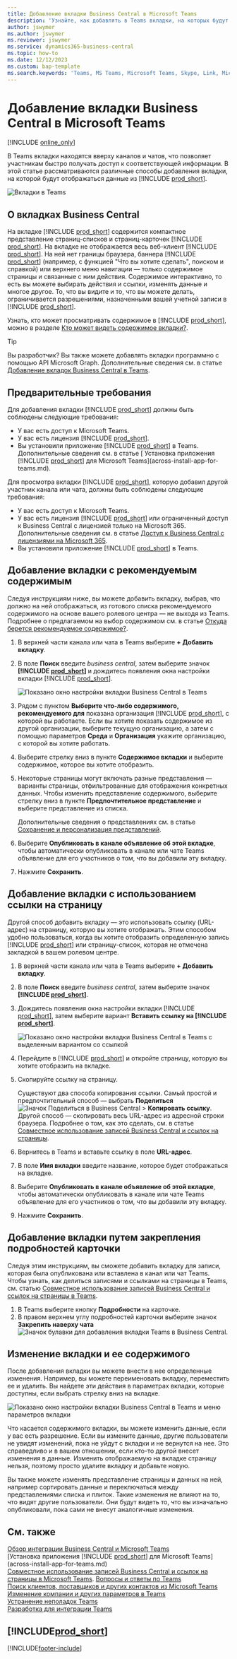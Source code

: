 ```yaml
---
title: Добавление вкладки Business Central в Microsoft Teams
description: 'Узнайте, как добавлять в Teams вкладки, на которых будут отображаться страницы Business Central.'
author: jswymer
ms.author: jswymer
ms.reviewer: jswymer
ms.service: dynamics365-business-central
ms.topic: how-to
ms.date: 12/12/2023
ms.custom: bap-template
ms.search.keywords: 'Teams, MS Teams, Microsoft Teams, Skype, Link, Microsoft 365, collaborate, collaboration, teamwork, share records, tab'
---
```


# Добавление вкладки Business Central в Microsoft Teams

[!INCLUDE [online_only](includes/online_only.md)]

В Teams вкладки находятся вверху каналов и чатов, что позволяет участникам быстро получать доступ к соответствующей информации. В этой статье рассматриваются различные способы добавления вкладки, на которой будут отображаться данные из [!INCLUDE [prod_short](includes/prod_short.md)].

![Вкладки в Teams](media/teams-tabs-border.png)

## О вкладках Business Central

На вкладке [!INCLUDE [prod_short](includes/prod_short.md)] содержится компактное представление страниц-списков и страниц-карточек [!INCLUDE [prod_short](includes/prod_short.md)]. На вкладке не отображается весь веб-клиент [!INCLUDE [prod_short](includes/prod_short.md)]. На ней нет границы браузера, баннера [!INCLUDE [prod_short](includes/prod_short.md)] (например, с функцией "Что вы хотите сделать", поиском и справкой) или верхнего меню навигации &mdash; только содержимое страницы и связанные с ним действия. Содержимое интерактивно, то есть вы можете выбирать действия и ссылки, изменять данные и многое другое. То, что вы видите и то, что вы можете делать, ограничивается разрешениями, назначенными вашей учетной записи в [!INCLUDE [prod_short](includes/prod_short.md)].

Узнать, кто может просматривать содержимое в [!INCLUDE [prod_short](includes/prod_short.md)], можно в разделе [Кто может видеть содержимое вкладки?](/dynamics365/business-central/teams-faq?tabs=tabs#who-can-view).

> [!TIP]
> Вы разработчик? Вы также можете добавлять вкладки программно с помощью API Microsoft Graph. Дополнительные сведения см. в статье [Добавление вкладок Business Central в Teams](/dynamics365/business-central/dev-itpro/developer/devenv-develop-for-teams-tabs).  

## Предварительные требования

Для добавления вкладки [!INCLUDE [prod_short](includes/prod_short.md)] должны быть соблюдены следующие требования:

- У вас есть доступ к Microsoft Teams.
- У вас есть лицензия [!INCLUDE [prod_short](includes/prod_short.md)].
- Вы установили приложение [!INCLUDE [prod_short](includes/prod_short.md)] в Teams. Дополнительные сведения см. в статье [ Установка приложения [!INCLUDE [prod_short](includes/prod_short.md)] для Microsoft Teams](across-install-app-for-teams.md).

Для просмотра вкладки [!INCLUDE [prod_short](includes/prod_short.md)], которую добавил другой участник канала или чата, должны быть соблюдены следующие требования:

- У вас есть доступ к Microsoft Teams.
- У вас есть лицензия [!INCLUDE [prod_short](includes/prod_short.md)] или ограниченный доступ к Business Central с лицензией только на Microsoft 365. Дополнительные сведения см. в статье [Доступ к Business Central с лицензиями на Microsoft 365](admin-access-with-m365-license.md).
- Вы установили приложение [!INCLUDE [prod_short](includes/prod_short.md)] в Teams.

## Добавление вкладки с рекомендуемым содержимым

Следуя инструкциям ниже, вы можете добавить вкладку, выбрав, что должно на ней отображаться, из готового списка рекомендуемого содержимого на основе вашего ролевого центра &mdash; не выходя из Teams. Подробнее о предлагаемом на выбор содержимом см. в статье [Откуда берется рекомендуемое содержимое?](/dynamics365/business-central/teams-faq?tabs=tabs#where-does-the-recommended-content-come-from).

1. В верхней части канала или чата в Teams выберите **+ Добавить вкладку**.
2. В поле **Поиск** введите *business central*, затем выберите значок **[!INCLUDE [prod_short](includes/prod_short.md)]** и дождитесь появления окна настройки вкладки [!INCLUDE [prod_short](includes/prod_short.md)].

   ![Показано окно настройки вкладки Business Central в Teams](media/teams-bc-tab-config-window.png)

3. Рядом с пунктом **Выберите что-либо содержимого, рекомендуемого для** показана организация [!INCLUDE [prod_short](includes/prod_short.md)], с которой вы работаете. Если вы хотите показать содержимое из другой организации, выберите текущую организацию, а затем с помощью параметров **Среда** и **Организация** укажите организацию, с которой вы хотите работать.
4. Выберите стрелку вниз в пункте **Содержимое вкладки** и выберите содержимое, которое вы хотите отобразить.

   <!-- The list shows all pages that are bookmarked on your role center in [!INCLUDE [prod_short](includes/prod_short.md)]. To learn more about the content that you can choose from, see [Where does the recommended content come from?](teams-faq.md#recommended-content).-->
5. Некоторые страницы могут включать разные представления — варианты страницы, отфильтрованные для отображения конкретных данных. Чтобы изменить представление содержимого, выберите стрелку вниз в пункте **Предпочтительное представление** и выберите представление из списка.

   Дополнительные сведения о представлениях см. в статье [Сохранение и персонализация представлений](ui-views.md).
6. Выберите **Опубликовать в канале объявление об этой вкладке**, чтобы автоматически опубликовать в канале или чате Teams объявление для его участников о том, что вы добавили эту вкладку.
7. Нажмите **Сохранить**.

## Добавление вкладки с использованием ссылки на страницу

Другой способ добавить вкладку — это использовать ссылку (URL-адрес) на страницу, которую вы хотите отображать. Этим способом удобно пользоваться, когда вы хотите отобразить определенную запись [!INCLUDE [prod_short](includes/prod_short.md)] или страницу-список, которая не отмечена закладкой в вашем ролевом центре.

1. В верхней части канала или чата в Teams выберите **+ Добавить вкладку**.
2. В поле **Поиск** введите *business central*, затем выберите значок  **[!INCLUDE [prod_short](includes/prod_short.md)]**.
3. Дождитесь появления окна настройки вкладки [!INCLUDE [prod_short](includes/prod_short.md)], затем выберите вариант **Вставить ссылку на [!INCLUDE [prod_short](includes/prod_short.md)]**.

   ![Показано окно настройки вкладки Business Central в Teams с выделенным вариантом со ссылкой](media/teams-bc-tab-config-window-page-link.png)
4. Перейдите в [!INCLUDE [prod_short](includes/prod_short.md)] и откройте страницу, которую вы хотите отобразить на вкладке.
5. Скопируйте ссылку на страницу.

   Существуют два способа копирования ссылки. Самый простой и предпочтительный способ — выбрать **Поделиться** ![Значок Поделиться в Business Central](media/share-icon.png) > **Копировать ссылку**. Другой способ — скопировать весь URL-адрес из адресной строки браузера. Подробнее о том, как это сделать, см. в статье [Совместное использование записей Business Central и ссылок на страницы](across-working-with-teams.md).

6. Вернитесь в Teams и вставьте ссылку в поле **URL-адрес**.
7. В поле **Имя вкладки** введите название, которое будет отображаться на вкладке.
8. Выберите **Опубликовать в канале объявление об этой вкладке**, чтобы автоматически опубликовать в канале или чате Teams объявление для его участников о том, что вы добавили эту вкладку.
9. Нажмите **Сохранить**.

## Добавление вкладки путем закрепления подробностей карточки

Следуя этим инструкциям, вы сможете добавить вкладку для записи, которая была опубликована или вставлена в канал или чат Teams. Чтобы узнать, как делиться записями и ссылками на страницы в Teams, см. статью [Совместное использование записей Business Central и ссылок на страницы в Teams](across-working-with-teams.md).

1. В Teams выберите кнопку **Подробности** на карточке.
2. В правом верхнем углу подробностей карточки выберите значок **Закрепить наверху чата** ![Значок булавки для добавления вкладки Teams в Business Central](media/pin-teams.png).

## Изменение вкладки и ее содержимого

После добавления вкладки вы можете внести в нее определенные изменения. Например, вы можете переименовать вкладку, переместить ее и удалить. Вы найдете эти действия в параметрах вкладки, которые доступны, если выбрать стрелку вниз на вкладке.

![Показано окно настройки вкладки Business Central в Teams и меню параметров вкладки](media/teams-bc-tab-config-window-options.png)

Что касается содержимого вкладки, вы можете изменить данные, если у вас есть разрешение. Если вы измените данные, другие пользователи не увидят изменений, пока не уйдут с вкладки и не вернутся на нее. Это справедливо и в вашем отношении, если кто-то другой внесет изменения в данные. Изменить отображаемую на вкладке страницу нельзя, поэтому просто удалите вкладку и добавьте новую.

Вы также можете изменять представление страницы и данных на ней, например сортировать данные и переключаться между представлениями списка и плиток. Такие изменения не влияют на то, что видят другие пользователи. Они будут видеть то, что вы изначально опубликовали, пока сами не внесут аналогичные изменения.

## См. также

[Обзор интеграции Business Central и Microsoft Teams](across-teams-overview.md)  
[Установка приложения [!INCLUDE [prod_short](includes/prod_short.md)] для Microsoft Teams](across-install-app-for-teams.md)  
[Совместное использование записей Business Central и ссылок на страницы в Microsoft Teams](across-working-with-teams.md).
[Вопросы и ответы по Teams](teams-faq.md)  
[Поиск клиентов, поставщиков и других контактов из Microsoft Teams](across-search-contacts-teams.md)  
[Изменение компании и других параметров в Teams](across-teams-settings.md)  
[Устранение неполадок Teams](admin-teams-troubleshooting.md)  
[Разработка для интеграции Teams](/dynamics365/business-central/dev-itpro/developer/devenv-develop-for-teams)  

## [!INCLUDE[prod_short](includes/free_trial_md.md)]  

[!INCLUDE[footer-include](includes/footer-banner.md)]
